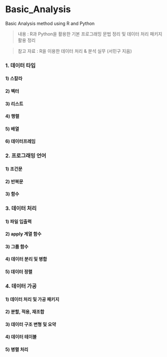 # Basic_Analysis
Basic Analysis method using R and Python

>내용 : R과 Python을 활용한 기본 프로그래밍 문법 정리 및 데이터 처리 패키지 활용 정리

>참고 자료 : R을 이용한 데이터 처리 & 분석 실무 (서민구 지음)

### 1. 데이터 타입
#### 1) 스칼라
#### 2) 벡터
#### 3) 리스트
#### 4) 행렬
#### 5) 배열
#### 6) 데이터프레임

### 2. 프로그래밍 언어
#### 1) 조건문
#### 2) 반복문
#### 3) 함수

### 3. 데이터 처리
#### 1) 파일 입출력
#### 2) apply 계열 함수
#### 3) 그룹 함수
#### 4) 데이터 분리 및 병합
#### 5) 데이터 정렬

### 4. 데이터 가공
#### 1) 데이터 처리 및 가공 패키지
#### 2) 분할, 적용, 재조합
#### 3) 데이터 구조 변형 및 요약
#### 4) 데이터 테이블
#### 5) 병렬 처리

